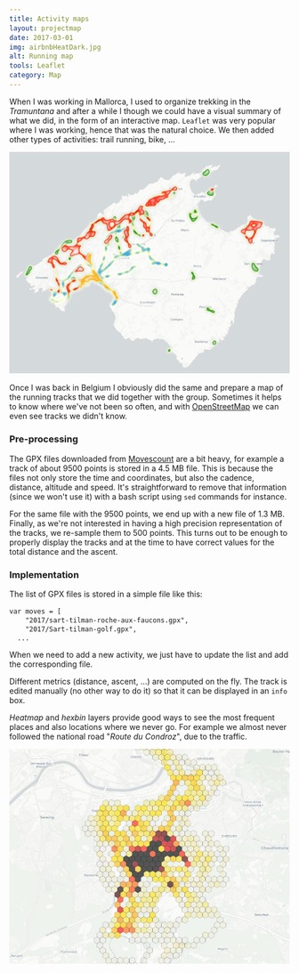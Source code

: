 ```yaml
---
title: Activity maps
layout: projectmap
date: 2017-03-01
img: airbnbHeatDark.jpg
alt: Running map
tools: Leaflet
category: Map
---
```


When I was working in Mallorca, I used to organize trekking in the *Tramuntana* and after a while I though we could have a visual summary of what we did, in the form of an interactive map. `Leaflet` was very popular where I was working, hence that was the natural choice. We then added other types of activities: trail running, bike, ...

<img src="/figures/maps/MallorcaActivities.jpg" class="img-responsive" alt="Mallorca running and trekking">

Once I was back in Belgium I obviously did the same and prepare a map of the running tracks that we did together with the group. Sometimes it helps to know where we've not been so often, and with [OpenStreetMap](http://openstreetmap.org/) we can even see tracks we didn't know.

### Pre-processing

The GPX files downloaded from [Movescount](http://movescount.com/) are a bit heavy, for example a track of about 9500 points is stored in a 4.5 MB file. This is because the files not only store the time and coordinates, but also the cadence, distance, altitude and speed. It's straightforward to remove that information (since we won't use it) with a bash script using `sed` commands for instance.

For the same file with the 9500 points, we end up with a new file of 1.3 MB. Finally, as we're not interested in having a high precision representation of the tracks, we re-sample them to 500 points. This turns out to be enough to properly display the tracks and at the time to have correct values for the total distance and the ascent.

### Implementation

The list of GPX files is stored in a simple file like this:
```
var moves = [
	"2017/sart-tilman-roche-aux-faucons.gpx",
	"2017/Sart-tilman-golf.gpx",
  ...
```
When we need to add a new activity, we just have to update the list and add the corresponding file.

Different metrics (distance, ascent, ...) are computed on the fly. The track is edited manually (no other way to do it) so that it can be displayed in an `info` box.

*Heatmap* and *hexbin* layers provide good ways to see the most frequent places and also locations where we never go. For example we almost never followed the national road "*Route du Condroz*", due to the traffic.

<img src="/figures/maps/sarttilmanhexbin.jpg" class="img-responsive" alt="Sart Tilman hexbin">
